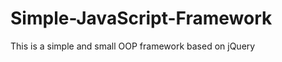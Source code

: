 Simple-JavaScript-Framework
===========================

This is a simple and small OOP framework based on jQuery
